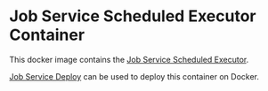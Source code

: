 # Job Service Scheduled Executor Container

This docker image contains the [Job Service Scheduled Executor](../job-service-scheduled-executor).

[Job Service Deploy](https://github.com/JobService/job-service/tree/deploy) can be used to deploy this container on Docker.

